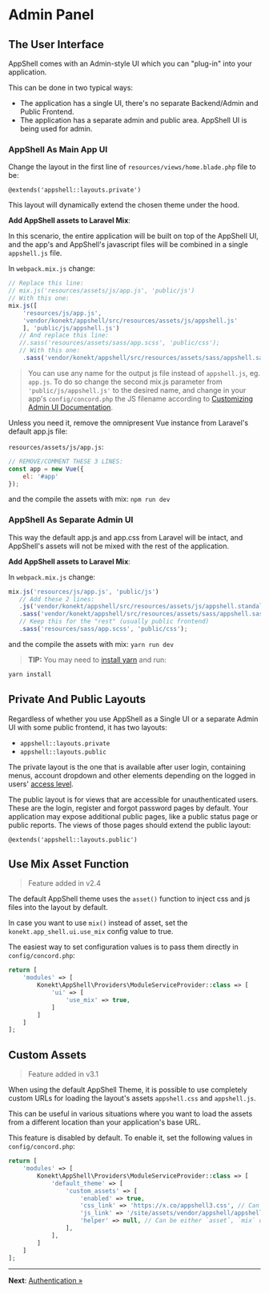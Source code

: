 # Admin Panel

## The User Interface

AppShell comes with an Admin-style UI which you can "plug-in" into your application.

This can be done in two typical ways:

- The application has a single UI, there's no separate Backend/Admin and Public Frontend.
- The application has a separate admin and public area. AppShell UI is being used for admin.

### AppShell As Main App UI

Change the layout in the first line of `resources/views/home.blade.php` file to be:

```blade
@extends('appshell::layouts.private')
```

This layout will dynamically extend the chosen theme under the hood.

**Add AppShell assets to Laravel Mix**:

In this scenario, the entire application will be built on top of the AppShell UI,
and the app's and AppShell's javascript files will be combined in a single `appshell.js` file.

In `webpack.mix.js` change:
```js
// Replace this line:
// mix.js('resources/assets/js/app.js', 'public/js')
// With this one:
mix.js([
    'resources/js/app.js',
    'vendor/konekt/appshell/src/resources/assets/js/appshell.js'
    ], 'public/js/appshell.js')
   // And replace this line:
   //.sass('resources/assets/sass/app.scss', 'public/css');
   // With this one:
    .sass('vendor/konekt/appshell/src/resources/assets/sass/appshell.sass', 'public/css');
```

> You can use any name for the output js file instead of `appshell.js`, eg. `app.js`.
> To do so change the second mix.js parameter from `'public/js/appshell.js'` to the desired name,
> and change in your app's `config/concord.php` the JS filename according to
> [Customizing Admin UI Documentation](customize-admin-ui.md).

Unless you need it, remove the omnipresent Vue instance from Laravel's default app.js file:

`resources/assets/js/app.js`:

```javascript
// REMOVE/COMMENT THESE 3 LINES:
const app = new Vue({
    el: '#app'
});
```

and the compile the assets with mix: `npm run dev`

### AppShell As Separate Admin UI

This way the default app.js and app.css from Laravel will be intact, and AppShell's assets will
not be mixed with the rest of the application.

**Add AppShell assets to Laravel Mix**:

In `webpack.mix.js` change:
```js
mix.js('resources/js/app.js', 'public/js')
   // Add these 2 lines:
   .js('vendor/konekt/appshell/src/resources/assets/js/appshell.standalone.js', 'public/js/appshell.js')
   .sass('vendor/konekt/appshell/src/resources/assets/sass/appshell.sass', 'public/css')
   // Keep this for the "rest" (usually public frontend)
   .sass('resources/sass/app.scss', 'public/css');
```

and the compile the assets with mix: `yarn run dev`

> **TIP:** You may need to [install yarn](https://yarnpkg.com/en/docs/install)
> and run:
```bash
yarn install
```

## Private And Public Layouts

Regardless of whether you use AppShell as a Single UI or a separate Admin UI with some public
frontend, it has two layouts:

- `appshell::layouts.private`
- `appshell::layouts.public`

The private layout is the one that is available after user login, containing menus, account dropdown
and other elements depending on the logged in users' [access level](acl.md).

The public layout is for views that are accessible for unauthenticated users. These are the login,
register and forgot password pages by default. Your application may expose additional public pages,
like a public status page or public reports. The views of those pages should extend the public
layout:

```blade
@extends('appshell::layouts.public')
```

## Use Mix Asset Function

> Feature added in v2.4

The default AppShell theme uses the `asset()` function to inject css and js files into the layout by default.

In case you want to use `mix()` instead of asset, set the `konekt.app_shell.ui.use_mix` config value to true.

The easiest way to set configuration values is to pass them directly in `config/concord.php`:

```php
return [
    'modules' => [
        Konekt\AppShell\Providers\ModuleServiceProvider::class => [
            'ui' => [
                'use_mix' => true,
            ]            
        ]
    ]
];
```

## Custom Assets

> Feature added in v3.1

When using the default AppShell Theme, it is possible to use completely custom
URLs for loading the layout's assets `appshell.css` and `appshell.js`.

This can be useful in various situations where you want to load the assets
from a different location than your application's base URL.

This feature is disabled by default. To enable it, set the following values in `config/concord.php`:

```php
return [
    'modules' => [
        Konekt\AppShell\Providers\ModuleServiceProvider::class => [
            'default_theme' => [
                'custom_assets' => [
                    'enabled' => true,
                    'css_link' => 'https://x.co/appshell3.css', // Can be absolute or relative URL
                    'js_link' => '/site/assets/vendor/appshell/appshell.js', // Can be absolute or relative URL 
                    'helper' => null, // Can be either `asset`, `mix` or null
                ],
            ],           
        ]
    ]
];
```

---

**Next**: [Authentication &raquo;](admin-authentication.md)
